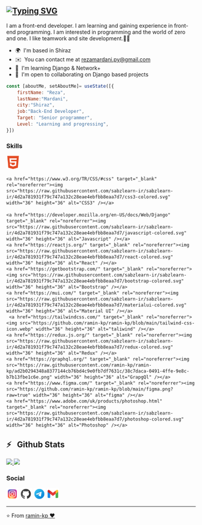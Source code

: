 [![Typing SVG](https://readme-typing-svg.demolab.com?font=Fira+Code&weight=500&size=23&pause=1000&color=F74736&background=F8FFF400&width=470&lines=Hi+%F0%9F%99%8B%E2%80%8D%E2%99%82%EF%B8%8F+My+name+is+Reza+Mardani;I+am+a+Back-End+Developer)](https://git.io/typing-svg)
---

I am a front-end developer. I am learning and gaining experience in front-end programming. I am interested in programming and the world of zero and one. I like teamwork and site development.👨‍💻

- 🌍  I'm based in Shiraz
- ✉️  You can contact me at [rezamardani.py@gmail.com](mailto:rezamardani.py@gmail.com)
- 🧠  I'm learning Django & Network+
- 🤝  I'm open to collaborating on Django based projects

```javascript
const [aboutMe, setAboutMe]= useState([{
    firstName: "Reza",
    lastName:"Mardani",
    city:"Shiraz",
    job:"Back-End Developer",
    Target: "Senior programmer",
    Level: "Learning and progressing",
}])
```


### Skills

<p align="left">
    <a href="https://developer.mozilla.org/en-US/docs/Glossary/HTML5" target="_blank" rel="noreferrer"><img src="https://raw.githubusercontent.com/sabzlearn-ir/sabzlearn-ir/4d2a781931f79c747a132c28eae4ebfbb8eaa7d7/html5-colored.svg" width="36" height="36" alt="HTML5" /></a>
    
    <a href="https://www.w3.org/TR/CSS/#css" target="_blank" rel="noreferrer"><img src="https://raw.githubusercontent.com/sabzlearn-ir/sabzlearn-ir/4d2a781931f79c747a132c28eae4ebfbb8eaa7d7/css3-colored.svg" width="36" height="36" alt="CSS3" /></a>
    
    <a href="https://developer.mozilla.org/en-US/docs/Web/Django" target="_blank" rel="noreferrer"><img src="https://raw.githubusercontent.com/sabzlearn-ir/sabzlearn-ir/4d2a781931f79c747a132c28eae4ebfbb8eaa7d7/javascript-colored.svg" width="36" height="36" alt="Javascript" /></a>
    <a href="https://reactjs.org/" target="_blank" rel="noreferrer"><img src="https://raw.githubusercontent.com/sabzlearn-ir/sabzlearn-ir/4d2a781931f79c747a132c28eae4ebfbb8eaa7d7/react-colored.svg" width="36" height="36" alt="React" /></a>
    <a href="https://getbootstrap.com/" target="_blank" rel="noreferrer"><img src="https://raw.githubusercontent.com/sabzlearn-ir/sabzlearn-ir/4d2a781931f79c747a132c28eae4ebfbb8eaa7d7/bootstrap-colored.svg" width="36" height="36" alt="Bootstrap" /></a>
    <a href="https://mui.com/" target="_blank" rel="noreferrer"><img src="https://raw.githubusercontent.com/sabzlearn-ir/sabzlearn-ir/4d2a781931f79c747a132c28eae4ebfbb8eaa7d7/materialui-colored.svg" width="36" height="36" alt="Material UI" /></a>
     <a href="https://tailwindcss.com/" target="_blank" rel="noreferrer"><img src="https://github.com/ramin-kp/ramin-kp/blob/main/tailwind-css-icon.webp" width="36" height="36" alt="taliwind" /></a>
    <a href="https://redux.js.org/" target="_blank" rel="noreferrer"><img src="https://raw.githubusercontent.com/sabzlearn-ir/sabzlearn-ir/4d2a781931f79c747a132c28eae4ebfbb8eaa7d7/redux-colored.svg" width="36" height="36" alt="Redux" /></a>
    <a href="https://graphql.org/" target="_blank" rel="noreferrer"><img src="https://raw.githubusercontent.com/ramin-kp/ramin-kp/ad2b0294348a8377144cb76bd4c9e0fb7df7631c/38c7daca-0491-4ffe-9e8c-b7b13fbe1c6e.png" width="36" height="36" alt="GrapgQl" /></a>
    <a href="https://www.figma.com/" target="_blank" rel="noreferrer"><img src="https://github.com/ramin-kp/ramin-kp/blob/main/figma.png?raw=true" width="36" height="36" alt="figma" /></a>
    <a href="https://www.adobe.com/uk/products/photoshop.html" target="_blank" rel="noreferrer"><img src="https://raw.githubusercontent.com/sabzlearn-ir/sabzlearn-ir/4d2a781931f79c747a132c28eae4ebfbb8eaa7d7/photoshop-colored.svg" width="36" height="36" alt="Photoshop" /></a>
</p>
<h2>⚡️ &nbsp; Github Stats</h2>

<a href="https://github.com/ramin-kp">
  <img src="https://github-readme-stats.vercel.app/api?username=ramin-kp&show_icons=true&theme=radical" />
  <img src="https://github-readme-stats.vercel.app/api/top-langs/?username=ramin-kp" />
</a>

### Social

<p align="left">
    <a href="https://www.instagram.com/ramin._kp/" target="_blank" rel="noreferrer"><img src="https://github.com/ramin-kp/ramin-kp/blob/main/icons8-instagram-96.png?raw=true" width="32" height="32" /></a>
    <a href="https://github.com/ramin-kp" target="_blank" rel="noreferrer"><img src="https://github.com/ramin-kp/ramin-kp/blob/main/icons8-github-96.png?raw=true" width="32" height="32" /></a>
    <a href="https://t.me/ramin_kp81" target="_blank" rel="noreferrer"><img src="https://github.com/ramin-kp/ramin-kp/blob/main/icons8-telegram-96.png?raw=true" width="32" height="32" /></a>
    <a href="mailto:ramin.kp81@gmail.com" target="_blank" rel="noreferrer"><img src="https://github.com/ramin-kp/ramin-kp/blob/main/icons8-gmail-96.png?raw=true" width="32" height="32" /></a>
</p>

---

⭐️ From [ramin-kp ❤️](https://github.com/ramin-kp)

